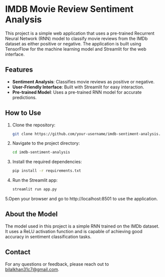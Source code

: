 # IMDB Movie Review Sentiment Analysis

This project is a simple web application that uses a pre-trained Recurrent Neural Network (RNN) model to classify movie reviews from the IMDb dataset as either positive or negative. The application is built using TensorFlow for the machine learning model and Streamlit for the web interface.

## Features
- **Sentiment Analysis**: Classifies movie reviews as positive or negative.
- **User-Friendly Interface**: Built with Streamlit for easy interaction.
- **Pre-trained Model**: Uses a pre-trained RNN model for accurate predictions.

## How to Use
1. Clone the repository:
   ```bash
   git clone https://github.com/your-username/imdb-sentiment-analysis.git

2. Navigate to the project directory:
    ```bash
    cd imdb-sentiment-analysis

3. Install the required dependencies:
    ```bash
    pip install -r requirements.txt

4. Run the Streamlit app:
    ```bash
    streamlit run app.py

5.Open your browser and go to http://localhost:8501 to use the application.


## About the Model
The model used in this project is a simple RNN trained on the IMDb dataset. It uses a ReLU activation function and is capable of achieving good accuracy in sentiment classification tasks.

## Contact
For any questions or feedback, please reach out to bilalkhan31c7@gmail.com.
